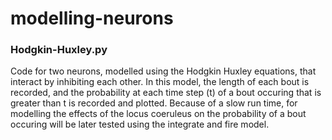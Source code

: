 # modelling-neurons

### Hodgkin-Huxley.py

Code for two neurons, modelled using the Hodgkin Huxley equations, that interact by inhibiting each other. In this model, the length of each bout is recorded, and the probability at each time step (t) of a bout occuring that is greater than t is recorded and plotted. 
Because of a slow run time, for modelling the effects of the locus coeruleus on the probability of a bout occuring will be later tested using the integrate and fire model. 
